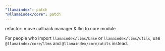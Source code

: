 ```yaml
---
"llamaindex": patch
"@llamaindex/core": patch
---
```


refactor: move callback manager & llm to core module

For people who import `llamaindex/llms/base` or `llamaindex/llms/utils`,
use `@llamaindex/core/llms` and `@llamaindex/core/utils` instead.
